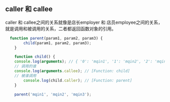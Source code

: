 ## caller 和 callee
caller 和 callee之间的关系就像是店长employer 和 店员employee之间的关系，就是调用和被调用的关系，二者都返回函数对象的引用。
```javascript
  function parent(param1, param2, param3) {
		child(param1, param2, param3);
	}

	function child() {
    console.log(arguments); // { '0': 'mqin1', '1': 'mqin2', '2': 'mqin3' }
    // 调用的谁
    console.log(arguments.callee); // [Function: child]
    // 被谁调用
		console.log(child.caller); // [Function: parent]
	}

	parent('mqin1', 'mqin2', 'mqin3');
```